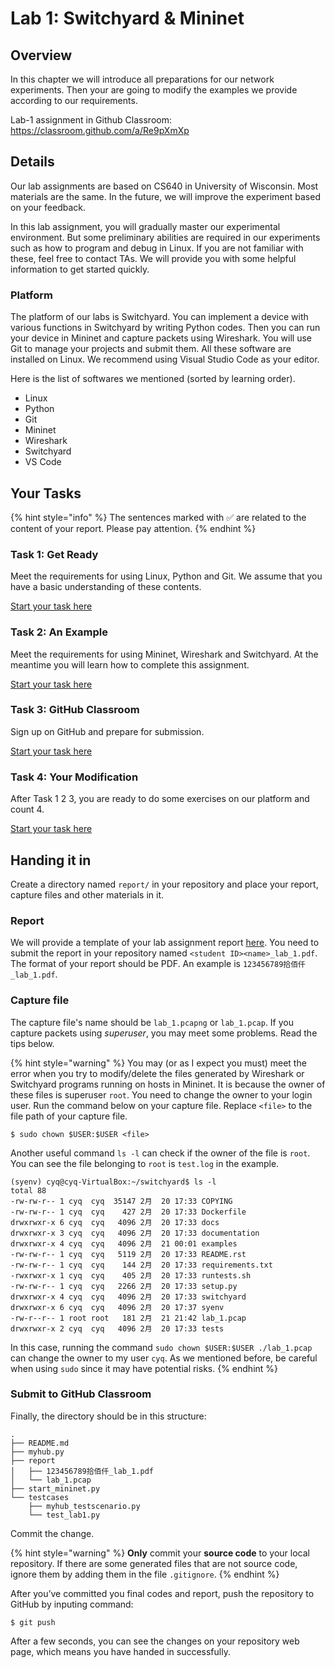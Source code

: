 # Lab 1: Switchyard & Mininet

## Overview

In this chapter we will introduce all preparations for our network experiments. Then your are going to modify the examples we provide according to our requirements.

Lab-1 assignment in Github Classroom: https://classroom.github.com/a/Re9pXmXp

## Details

Our lab assignments are based on CS640 in University of Wisconsin. Most materials are the same. In the future, we will improve the experiment based on your feedback.

In this lab assignment, you will gradually master our experimental environment. But some preliminary abilities are required in our experiments such as how to program and debug in Linux. If you are not familiar with these, feel free to contact TAs. We will provide you with some helpful information to get started quickly.

### Platform

The platform of our labs is Switchyard. You can implement a device with various functions in Switchyard by writing Python codes. Then you can run your device in Mininet and capture packets using Wireshark. You will use Git to manage your projects and submit them. All these software are installed on Linux. We recommend using Visual Studio Code as your editor.

Here is the list of softwares we mentioned \(sorted by learning order\).

* Linux
* Python
* Git
* Mininet
* Wireshark
* Switchyard
* VS Code

## Your Tasks

{% hint style="info" %}
The sentences marked with ✅ are related to the content of your report. Please pay attention.
{% endhint %}

### Task 1: Get Ready

Meet the requirements for using Linux, Python and Git. We assume that you have a basic understanding of these contents.

[Start your task here](prerequisites/)

### Task 2: An Example

Meet the requirements for using Mininet, Wireshark and Switchyard. At the meantime you will learn how to complete this assignment.

[Start your task here](workflow/)

### Task 3: GitHub Classroom

Sign up on GitHub and prepare for submission.

[Start your task here](github-classroom.md)

### Task 4: Your Modification

After Task 1 2 3, you are ready to do some exercises on our platform and count 4.

[Start your task here](modification.md)

## Handing it in

Create a directory named `report/` in your repository and place your report, capture files and other materials in it. 

### Report

We will provide a template of your lab assignment report [here](https://box.nju.edu.cn/d/f334d2c3bd4446b68003/). You need to submit the report in your repository named `<student ID><name>_lab_1.pdf`. The format of your report should be PDF. An example is `123456789拾佰仟_lab_1.pdf`.

### Capture file

The capture file's name should be `lab_1.pcapng` or `lab_1.pcap`. If you capture packets using _superuser_, you may meet some problems. Read the tips below.

{% hint style="warning" %}
You may \(or as I expect you must\) meet the error when you try to modify/delete the files generated by Wireshark or Switchyard programs running on hosts in Mininet. It is because the owner of these files is superuser `root`. You need to change the owner to your login user. Run the command below on your capture file. Replace `<file>` to the file path of your capture file.

```text
$ sudo chown $USER:$USER <file>
```

Another useful command `ls -l` can check if the owner of the file is `root`. You can see the file belonging to `root` is `test.log` in the example.

```text
(syenv) cyq@cyq-VirtualBox:~/switchyard$ ls -l
total 88
-rw-rw-r-- 1 cyq  cyq  35147 2月  20 17:33 COPYING
-rw-rw-r-- 1 cyq  cyq    427 2月  20 17:33 Dockerfile
drwxrwxr-x 6 cyq  cyq   4096 2月  20 17:33 docs
drwxrwxr-x 3 cyq  cyq   4096 2月  20 17:33 documentation
drwxrwxr-x 4 cyq  cyq   4096 2月  21 00:01 examples
-rw-rw-r-- 1 cyq  cyq   5119 2月  20 17:33 README.rst
-rw-rw-r-- 1 cyq  cyq    144 2月  20 17:33 requirements.txt
-rwxrwxr-x 1 cyq  cyq    405 2月  20 17:33 runtests.sh
-rw-rw-r-- 1 cyq  cyq   2266 2月  20 17:33 setup.py
drwxrwxr-x 4 cyq  cyq   4096 2月  20 17:33 switchyard
drwxrwxr-x 6 cyq  cyq   4096 2月  20 17:37 syenv
-rw-r--r-- 1 root root   181 2月  21 21:42 lab_1.pcap
drwxrwxr-x 2 cyq  cyq   4096 2月  20 17:33 tests
```

In this case, running the command `sudo chown $USER:$USER ./lab_1.pcap` can change the owner to my user `cyq`. As we mentioned before, be careful when using `sudo` since it may have potential risks.
{% endhint %}

### Submit to GitHub Classroom

Finally, the directory should be in this structure:

```
.
├── README.md
├── myhub.py
├── report
│   ├── 123456789拾佰仟_lab_1.pdf
│   └── lab_1.pcap
├── start_mininet.py
└── testcases
    ├── myhub_testscenario.py
    └── test_lab1.py
```

Commit the change. 

{% hint style="warning" %}
**Only** commit your **source code** to your local repository. If there are some generated files that are not source code, ignore them by adding them in the file `.gitignore`.
{% endhint %}

After you’ve committed you final codes and report, push the repository to GitHub by inputing command:

```shell
$ git push
```

After a few seconds, you can see the changes on your repository web page, which means you have handed in successfully.

